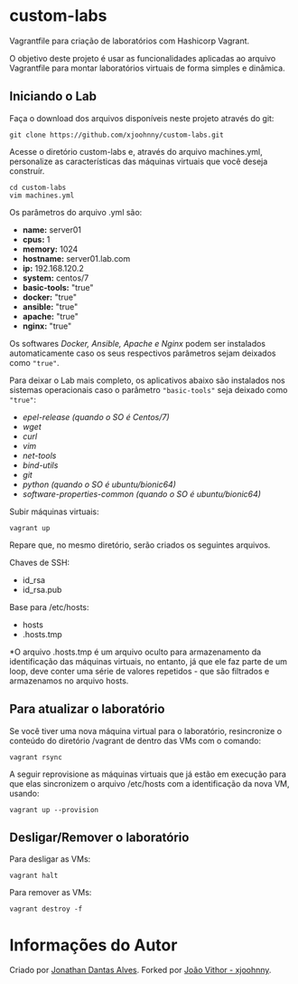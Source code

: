 # custom-labs

Vagrantfile para criação de laboratórios com Hashicorp Vagrant.

O objetivo deste projeto é usar as funcionalidades aplicadas ao arquivo Vagrantfile para montar laboratórios virtuais de forma simples e dinâmica.

## Iniciando o Lab

Faça o download dos arquivos disponíveis neste projeto através do git:

```
git clone https://github.com/xjoohnny/custom-labs.git
```

Acesse o diretório custom-labs e, através do arquivo machines.yml, personalize as características das máquinas virtuais que você deseja construír.

```
cd custom-labs
vim machines.yml
```
Os parâmetros do arquivo .yml são:
- **name:** server01
- **cpus:** 1
- **memory:** 1024
- **hostname:** server01.lab.com
- **ip:** 192.168.120.2
- **system:** centos/7
- **basic-tools:** "true"
- **docker:** "true"
- **ansible:** "true"
- **apache:** "true"
- **nginx:** "true"

Os softwares *Docker, Ansible, Apache e Nginx* podem ser instalados automaticamente caso os seus respectivos parâmetros sejam deixados como ```"true"```.

Para deixar o Lab mais completo, os aplicativos abaixo são instalados nos sistemas operacionais caso o parâmetro ```"basic-tools"``` seja deixado como `"true"`:
- *epel-release (quando o SO é Centos/7)*
- *wget*
- *curl*
- *vim*
- *net-tools*
- *bind-utils*
- *git*
- *python (quando o SO é ubuntu/bionic64)*
- *software-properties-common (quando o SO é ubuntu/bionic64)*


Subir máquinas virtuais:

```
vagrant up
```

Repare que, no mesmo diretório, serão criados os seguintes arquivos.

Chaves de SSH:

* id_rsa
* id_rsa.pub

Base para /etc/hosts:

* hosts
* .hosts.tmp

*O arquivo .hosts.tmp é um arquivo oculto para armazenamento da identificação das máquinas virtuais, no entanto, já que ele faz parte de um loop, deve conter uma série de valores repetidos - que são filtrados e armazenamos no arquivo hosts.


## Para atualizar o laboratório

Se você tiver uma nova máquina virtual para o laboratório, resincronize o conteúdo do diretório /vagrant de dentro das VMs com o comando:

```
vagrant rsync
```

A seguir reprovisione as máquinas virtuais que já estão em execução para que elas sincronizem o arquivo /etc/hosts com a identificação da nova VM, usando:

```
vagrant up --provision
```

## Desligar/Remover o laboratório

Para desligar as VMs:

```
vagrant halt
```

Para remover as VMs:

```
vagrant destroy -f
```

# Informações do Autor

Criado por [Jonathan Dantas Alves](https://www.linkedin.com/in/jonathandantasalves/).
Forked por [João Vithor - xjoohnny](https://www.linkedin.com/in/jvfogaca/).
